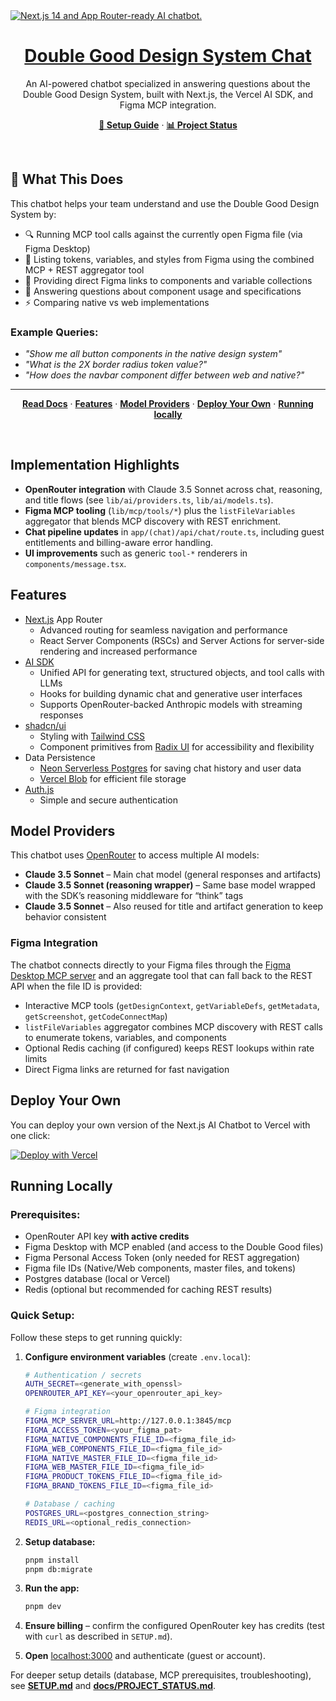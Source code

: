 <a href="https://chat.vercel.ai/">
  <img alt="Next.js 14 and App Router-ready AI chatbot." src="app/(chat)/opengraph-image.png">
  <h1 align="center">Double Good Design System Chat</h1>
</a>

<p align="center">
    An AI-powered chatbot specialized in answering questions about the Double Good Design System, built with Next.js, the Vercel AI SDK, and Figma MCP integration.
</p>

<p align="center">
  <a href="SETUP.md"><strong>📖 Setup Guide</strong></a> ·
  <a href="docs/PROJECT_STATUS.md"><strong>📊 Project Status</strong></a>
</p>
<br/>

## 🎯 What This Does

This chatbot helps your team understand and use the Double Good Design System by:
- 🔍 Running MCP tool calls against the currently open Figma file (via Figma Desktop)
- 📐 Listing tokens, variables, and styles from Figma using the combined MCP + REST aggregator tool
- 🔗 Providing direct Figma links to components and variable collections
- 💬 Answering questions about component usage and specifications
- ⚡ Comparing native vs web implementations

### Example Queries:
- *"Show me all button components in the native design system"*
- *"What is the 2X border radius token value?"*
- *"How does the navbar component differ between web and native?"*

---

<p align="center">
  <a href="https://sdk.vercel.ai/"><strong>Read Docs</strong></a> ·
  <a href="#features"><strong>Features</strong></a> ·
  <a href="#model-providers"><strong>Model Providers</strong></a> ·
  <a href="#deploy-your-own"><strong>Deploy Your Own</strong></a> ·
  <a href="#running-locally"><strong>Running locally</strong></a>
</p>
<br/>

## Implementation Highlights

- **OpenRouter integration** with Claude 3.5 Sonnet across chat, reasoning, and title flows (see `lib/ai/providers.ts`, `lib/ai/models.ts`).
- **Figma MCP tooling** (`lib/mcp/tools/*`) plus the `listFileVariables` aggregator that blends MCP discovery with REST enrichment.
- **Chat pipeline updates** in `app/(chat)/api/chat/route.ts`, including guest entitlements and billing-aware error handling.
- **UI improvements** such as generic `tool-*` renderers in `components/message.tsx`.

## Features

- [Next.js](https://nextjs.org) App Router
  - Advanced routing for seamless navigation and performance
  - React Server Components (RSCs) and Server Actions for server-side rendering and increased performance
- [AI SDK](https://ai-sdk.dev/docs/introduction)
  - Unified API for generating text, structured objects, and tool calls with LLMs
  - Hooks for building dynamic chat and generative user interfaces
  - Supports OpenRouter-backed Anthropic models with streaming responses
- [shadcn/ui](https://ui.shadcn.com)
  - Styling with [Tailwind CSS](https://tailwindcss.com)
  - Component primitives from [Radix UI](https://radix-ui.com) for accessibility and flexibility
- Data Persistence
  - [Neon Serverless Postgres](https://vercel.com/marketplace/neon) for saving chat history and user data
  - [Vercel Blob](https://vercel.com/storage/blob) for efficient file storage
- [Auth.js](https://authjs.dev)
  - Simple and secure authentication

## Model Providers

This chatbot uses [OpenRouter](https://openrouter.ai) to access multiple AI models:

- **Claude 3.5 Sonnet** – Main chat model (general responses and artifacts)
- **Claude 3.5 Sonnet (reasoning wrapper)** – Same base model wrapped with the SDK’s reasoning middleware for “think” tags
- **Claude 3.5 Sonnet** – Also reused for title and artifact generation to keep behavior consistent

### Figma Integration

The chatbot connects directly to your Figma files through the [Figma Desktop MCP server](https://modelcontextprotocol.io/) and an aggregate tool that can fall back to the REST API when the file ID is provided:
- Interactive MCP tools (`getDesignContext`, `getVariableDefs`, `getMetadata`, `getScreenshot`, `getCodeConnectMap`)
- `listFileVariables` aggregator combines MCP discovery with REST calls to enumerate tokens, variables, and components
- Optional Redis caching (if configured) keeps REST lookups within rate limits
- Direct Figma links are returned for fast navigation

## Deploy Your Own

You can deploy your own version of the Next.js AI Chatbot to Vercel with one click:

[![Deploy with Vercel](https://vercel.com/button)](https://vercel.com/templates/next.js/nextjs-ai-chatbot)

## Running Locally

### Prerequisites:
- OpenRouter API key **with active credits**
- Figma Desktop with MCP enabled (and access to the Double Good files)
- Figma Personal Access Token (only needed for REST aggregation)
- Figma file IDs (Native/Web components, master files, and tokens)
- Postgres database (local or Vercel)
- Redis (optional but recommended for caching REST results)

### Quick Setup:

Follow these steps to get running quickly:

1. **Configure environment variables** (create `.env.local`):
   ```bash
   # Authentication / secrets
   AUTH_SECRET=<generate_with_openssl>
   OPENROUTER_API_KEY=<your_openrouter_api_key>

   # Figma integration
   FIGMA_MCP_SERVER_URL=http://127.0.0.1:3845/mcp
   FIGMA_ACCESS_TOKEN=<your_figma_pat>
   FIGMA_NATIVE_COMPONENTS_FILE_ID=<figma_file_id>
   FIGMA_WEB_COMPONENTS_FILE_ID=<figma_file_id>
   FIGMA_NATIVE_MASTER_FILE_ID=<figma_file_id>
   FIGMA_WEB_MASTER_FILE_ID=<figma_file_id>
   FIGMA_PRODUCT_TOKENS_FILE_ID=<figma_file_id>
   FIGMA_BRAND_TOKENS_FILE_ID=<figma_file_id>

   # Database / caching
   POSTGRES_URL=<postgres_connection_string>
   REDIS_URL=<optional_redis_connection>
   ```

2. **Setup database:**
   ```bash
   pnpm install
   pnpm db:migrate
   ```

3. **Run the app:**
   ```bash
   pnpm dev
   ```

4. **Ensure billing** – confirm the configured OpenRouter key has credits (test with `curl` as described in `SETUP.md`).
5. **Open** [localhost:3000](http://localhost:3000) and authenticate (guest or account).

For deeper setup details (database, MCP prerequisites, troubleshooting), see **[SETUP.md](SETUP.md)** and **[docs/PROJECT_STATUS.md](docs/PROJECT_STATUS.md)**.
